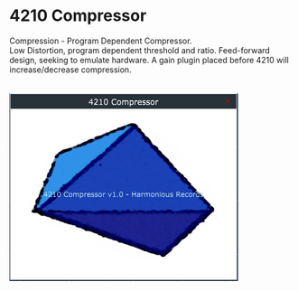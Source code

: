 # 4210 Compressor
Compression - Program Dependent Compressor. <br>
Low Distortion, program dependent threshold and ratio. Feed-forward design, seeking to emulate hardware. A gain plugin placed before 4210 will increase/decrease compression.<br><br><br>
<img src="https://github.com/Kirby01/4210-Compressor/blob/main/af.png?raw=true"><br>
